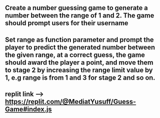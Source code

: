 ## Create a number guessing game to generate a number between the range of 1 and 2. The game should prompt users for their username
## Set range as function parameter and prompt the player to predict the generated number between the given range, at a correct guess, the game should award the player a point, and move them to stage 2 by increasing the range limit value by 1, e.g range is from 1 and 3 for stage 2 and so on.
## replit link --> https://replit.com/@MediatYusuff/Guess-Game#index.js
